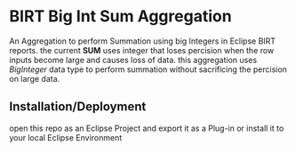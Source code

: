# BIRT Big Int Sum Aggregation
An Aggregation to perform Summation using big Integers in Eclipse BIRT reports.
the current **SUM** uses integer that loses percision when the row inputs become large and causes loss of data. this aggregation uses _BigInteger_
data type to perform summation without sacrificing the percision on large data.

## Installation/Deployment
open this repo as an Eclipse Project and export it as a Plug-in or install it to your local Eclipse Environment
